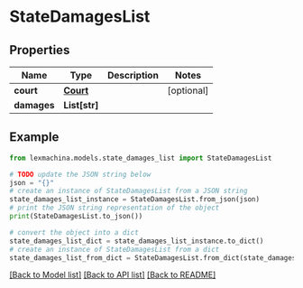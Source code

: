 # StateDamagesList


## Properties

Name | Type | Description | Notes
------------ | ------------- | ------------- | -------------
**court** | [**Court**](Court.md) |  | [optional] 
**damages** | **List[str]** |  | 

## Example

```python
from lexmachina.models.state_damages_list import StateDamagesList

# TODO update the JSON string below
json = "{}"
# create an instance of StateDamagesList from a JSON string
state_damages_list_instance = StateDamagesList.from_json(json)
# print the JSON string representation of the object
print(StateDamagesList.to_json())

# convert the object into a dict
state_damages_list_dict = state_damages_list_instance.to_dict()
# create an instance of StateDamagesList from a dict
state_damages_list_from_dict = StateDamagesList.from_dict(state_damages_list_dict)
```
[[Back to Model list]](../README.md#documentation-for-models) [[Back to API list]](../README.md#documentation-for-api-endpoints) [[Back to README]](../README.md)


